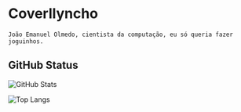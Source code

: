 # Coverllyncho
    João Emanuel Olmedo, cientista da computação, eu só queria fazer joguinhos.

    
## GitHub Status

![GitHub Stats](https://github-readme-stats.vercel.app/api?username=coverllyncho&theme=transparent&bg_color=000&border_color=30A3DC&show_icons=true&icon_color=30A3DC&title_color=E94D5F&text_color=FFF)

![Top Langs](https://github-readme-stats-git-masterrstaa-rickstaa.vercel.app/api/top-langs/?username=coverllyncho&layout=compact&bg_color=000&border_color=30A3DC&title_color=E94D5F&text_color=FFF)

